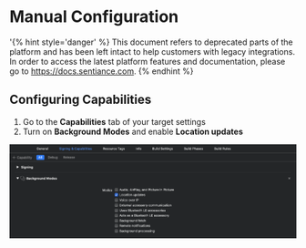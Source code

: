 # Manual Configuration

'{% hint style='danger' %} This document refers to deprecated parts of the platform and has been left intact to help customers with legacy integrations. In order to access the latest platform features and documentation, please go to https://docs.sentiance.com. {% endhint %}

## Configuring Capabilities

1. Go to the **Capabilities** tab of your target settings
2. Turn on **Background Modes** and enable **Location updates**

![](<../../../../.gitbook/assets/Screen Shot 2020-05-05 at 3.44.20 PM.png>)

